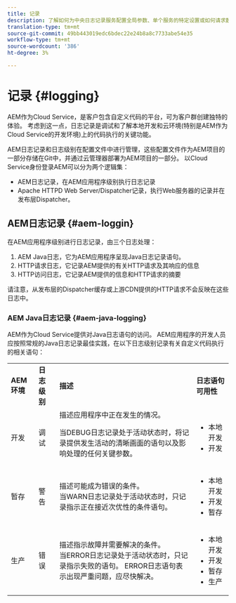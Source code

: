 ```yaml
---
title: 记录
description: 了解如何为中央日志记录服务配置全局参数、单个服务的特定设置或如何请求数据记录。
translation-type: tm+mt
source-git-commit: 49bb443019edc6bdec22e24b8a8c7733abe54e35
workflow-type: tm+mt
source-wordcount: '386'
ht-degree: 3%

---
```



# 记录 {#logging}

AEM作为Cloud Service，是客户包含自定义代码的平台，可为客户群创建独特的体验。 考虑到这一点，日志记录是调试和了解本地开发和云环境(特别是AEM作为Cloud Service的开发环境)上的代码执行的关键功能。

AEM日志记录和日志级别在配置文件中进行管理，这些配置文件作为AEM项目的一部分存储在Git中，并通过云管理器部署为AEM项目的一部分。 以Cloud Service身份登录AEM可以分为两个逻辑集：

* AEM日志记录，在AEM应用程序级别执行日志记录
* Apache HTTPD Web Server/Dispatcher记录，执行Web服务器的记录并在发布层Dispatcher。

## AEM日志记录 {#aem-loggin}

在AEM应用程序级别进行日志记录，由三个日志处理：

1. AEM Java日志，它为AEM应用程序呈现Java日志记录语句。
1. HTTP请求日志，它记录AEM提供的有关HTTP请求及其响应的信息
1. HTTP访问日志，它记录AEM提供的信息和HTTP请求的摘要

请注意，从发布层的Dispatcher缓存或上游CDN提供的HTTP请求不会反映在这些日志中。

### AEM Java日志记录 {#aem-java-logging}

AEM作为Cloud Service提供对Java日志语句的访问。 AEM应用程序的开发人员应按照常规的Java日志记录最佳实践，在以下日志级别记录有关自定义代码执行的相关语句：

<table>
<tr>
<td>
<b>AEM环境</b></td>
<td>
<b>日志级别</b></td>
<td>
<b>描述</b></td>
<td>
<b>日志语句可用性</b></td>
</tr>
<tr>
<td>
开发</td>
<td>
调试</td>
<td>
描述应用程序中正在发生的情况。<br>

当DEBUG日志记录处于活动状态时，将记录提供发生活动的清晰画面的语句以及影响处理的任何关键参数。</td>
<td>
<ul>
<li> 本地开发</li>
<li>开发</li>
</ul></td>
</tr>
<tr>
<td>
暂存</td>
<td>
警告</td>
<td>
描述可能成为错误的条件。<br>
当WARN日志记录处于活动状态时，只记录指示正在接近次优性的条件语句。</td>
<td>
<ul>
<li> 本地开发</li>
<li>开发</li>
<li>暂存</li>
</ul></td>
</tr>
<tr>
<td>
生产</td>
<td>
错误</td>
<td>
描述指示故障并需要解决的条件。<br>
当ERROR日志记录处于活动状态时，只记录指示失败的语句。 ERROR日志语句表示出现严重问题，应尽快解决。</td>
<td>
<ul>
<li> 本地开发</li>
<li>开发</li>
<li>暂存</li>
<li>生产</li>
</ul></td>
</tr>
</table>